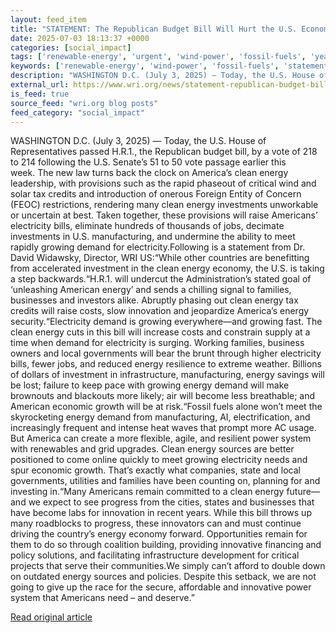```yaml
---
layout: feed_item
title: "STATEMENT: The Republican Budget Bill Will Hurt the U.S. Economy"
date: 2025-07-03 18:13:37 +0000
categories: [social_impact]
tags: ['renewable-energy', 'urgent', 'wind-power', 'fossil-fuels', 'year-2025', 'heatwave', 'clean-energy', 'climate-costs', 'solar-power', 'economic-impacts']
keywords: ['renewable-energy', 'wind-power', 'fossil-fuels', 'statement', 'year-2025', 'urgent', 'budget', 'republican']
description: "WASHINGTON D.C. (July 3, 2025) — Today, the U.S. House of Representatives passed H.R.1., the Republican budget bill, by a vote of 218 to 214 following the U...."
external_url: https://www.wri.org/news/statement-republican-budget-bill-will-hurt-us-economy
is_feed: true
source_feed: "wri.org blog posts"
feed_category: "social_impact"
---
```


WASHINGTON D.C. (July 3, 2025) — Today, the U.S. House of Representatives passed H.R.1., the Republican budget bill, by a vote of 218 to 214 following the U.S. Senate’s 51 to 50 vote passage earlier this week.&nbsp;The new law turns back the clock on America’s clean energy leadership, with provisions such as the rapid phaseout of critical wind and solar tax credits and introduction of onerous Foreign Entity of Concern (FEOC) restrictions, rendering many clean energy investments unworkable or uncertain at best. Taken together, these provisions will raise Americans’ electricity bills, eliminate hundreds of thousands of jobs, decimate investments in U.S. manufacturing, and undermine the ability to meet rapidly growing demand for electricity.Following is a statement from Dr. David Widawsky, Director, WRI US:“While other countries are benefitting from accelerated investment in the clean energy economy, the U.S. is taking a step backwards.“H.R.1. will undercut the Administration’s stated goal of ‘unleashing American energy’ and sends a chilling signal to families, businesses and investors alike. Abruptly phasing out clean energy tax credits will raise costs, slow innovation and jeopardize America’s energy security.“Electricity demand is growing everywhere—and growing fast. The clean energy cuts in this bill will increase costs and constrain supply at a time when demand for electricity is surging. Working families, business owners and local governments will bear the brunt through higher electricity bills, fewer jobs, and reduced energy resilience to extreme weather. Billions of dollars of investment in infrastructure, manufacturing, energy savings will be lost; failure to keep pace with growing energy demand will make brownouts and blackouts more likely; air will become less breathable; and American economic growth will be at risk.“Fossil fuels alone won’t meet the skyrocketing energy demand from manufacturing, AI, electrification, and increasingly frequent and intense heat waves that prompt more AC usage. But America can create a more flexible, agile, and resilient power system with renewables and grid upgrades. Clean energy sources are better positioned to come online quickly to meet growing electricity needs and spur economic growth. That’s exactly what companies, state and local governments, utilities and families have been counting on, planning for and investing in.“Many Americans remain committed to a clean energy future—and we expect to see progress from the cities, states and businesses that have become labs for innovation in recent years. While this bill throws up many roadblocks to progress, these innovators can and must continue driving the country’s energy economy forward. Opportunities remain for them to do so through coalition building, providing innovative financing and policy solutions, and facilitating infrastructure development for critical projects that serve their communities.We simply can’t afford to double down on outdated energy sources and policies. Despite this setback, we are not going to give up the race for the secure, affordable and innovative power system that Americans need – and deserve.”

[Read original article](https://www.wri.org/news/statement-republican-budget-bill-will-hurt-us-economy)

